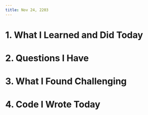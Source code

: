 ```yaml
---
title: Nov 24, 2203
---
```


# 1. What I Learned and Did Today


# 2. Questions I Have


# 3. What I Found Challenging


# 4. Code I Wrote Today